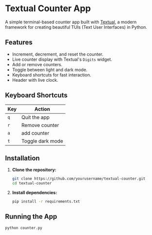 # Textual Counter App

A simple terminal-based counter app built with [Textual](https://github.com/Textualize/textual), a modern framework for creating beautiful TUIs (Text User Interfaces) in Python.

## Features

- Increment, decrement, and reset the counter.
- Live counter display with Textual's `Digits` widget.
- Add or remove counters.
- Toggle between light and dark mode.
- Keyboard shortcuts for fast interaction.
- Header with live clock.

## Keyboard Shortcuts

| Key | Action              |
|-----|---------------------|
| `q` | Quit the app        |
| `r` | Remove counter      |
| `a` | add counter         |
| `t` | Toggle dark mode    |


## Installation

1. **Clone the repository:**

    ```bash
    git clone https://github.com/yourusername/textual-counter.git
    cd textual-counter
    ```

2. **Install dependencies:**

    ```bash
    pip install -r requirements.txt
    ```

## Running the App

```bash
python counter.py
